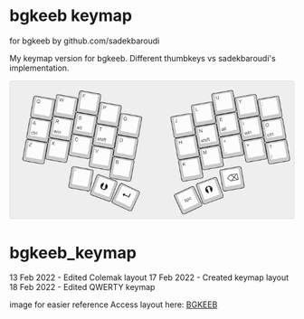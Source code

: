 # bgkeeb keymap 
for bgkeeb by github.com/sadekbaroudi

My keymap version for bgkeeb. Different thumbkeys vs sadekbaroudi's implementation.

![bgkeeb colemak layout](./images/bgkeeb.png "keymap")

# bgkeeb_keymap
13 Feb 2022 - Edited Colemak layout
17 Feb 2022 - Created keymap layout 
18 Feb 2022 - Edited QWERTY keymap

image for easier reference
Access layout here: [BGKEEB](http://www.keyboard-layout-editor.com/#/gists/191f4f5232b2b0d154fcab026a305150)